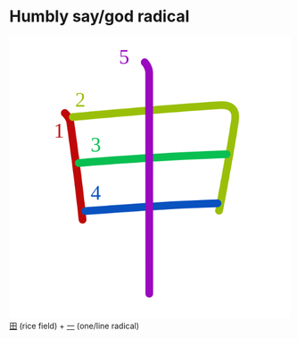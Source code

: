 # Humbly say/god radical
![7533](Kanji/kanji-colorize/7533.svg)
[田](Kanji/kanji-dict/田.md) (rice field) + [一](Kanji/kanji-dict/一.md) (one/line radical) 